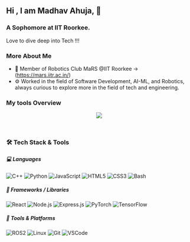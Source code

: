 ## Hi , I am Madhav Ahuja, 👋
### A Sophomore at IIT Roorkee. 

Love to dive deep into Tech !!!
<BR>
### More About Me

- 🤖 Member of Robotics Club MaRS @IIT Roorkee -> (https://mars.iitr.ac.in/)
- ⚙️ Worked in the field of Software Development, AI-ML, and Robotics, always curious to explore more in the field of tech and engineering.

### My tools Overview
<p align="center">
  <a href="https://skillicons.dev">
    <img src="https://skillicons.dev/icons?i=cpp,html,css,js,mongodb,express,react,nodejs,tailwind,bootstrap,py,pytorch,tensorflow,flask,selenium,sklearn,vercel,linux,ubuntu,ros,cmake,raspberrypi,mysql,vscode,git,bash,github" />
  </a>
</p>

<br>

### 🛠️ Tech Stack & Tools


##### 💻 Languages
![C++](https://img.shields.io/badge/C++-00599C?style=flat&logo=c%2B%2B&logoColor=white)
![Python](https://img.shields.io/badge/Python-3776AB?style=flat&logo=python&logoColor=white)
![JavaScript](https://img.shields.io/badge/JavaScript-F7DF1E?style=flat&logo=javascript&logoColor=black)
![HTML5](https://img.shields.io/badge/HTML5-E34F26?style=flat&logo=html5&logoColor=white)
![CSS3](https://img.shields.io/badge/CSS3-1572B6?style=flat&logo=css3&logoColor=white)
![Bash](https://img.shields.io/badge/Bash-121011?style=flat&logo=gnu-bash&logoColor=white)

##### 🚀 Frameworks / Libraries
![React](https://img.shields.io/badge/React-20232A?style=flat&logo=react&logoColor=61DAFB)
![Node.js](https://img.shields.io/badge/Node.js-43853D?style=flat&logo=node-dot-js&logoColor=white)
![Express.js](https://img.shields.io/badge/Express.js-404D59?style=flat&logo=express&logoColor=white)
![PyTorch](https://img.shields.io/badge/PyTorch-EE4C2C?style=flat&logo=pytorch&logoColor=white)
![TensorFlow](https://img.shields.io/badge/TensorFlow-FF6F00?style=flat&logo=tensorflow&logoColor=white)

##### 🤖 Tools & Platforms
![ROS2](https://img.shields.io/badge/ROS2-22314e?style=flat&logo=ros&logoColor=white)
![Linux](https://img.shields.io/badge/Linux-FCC624?style=flat&logo=linux&logoColor=black)
![Git](https://img.shields.io/badge/Git-F05032?style=flat&logo=git&logoColor=white)
![VSCode](https://img.shields.io/badge/VSCode-007ACC?style=flat&logo=visual-studio-code&logoColor=white)

<!--
### My Profile

![Profile Views](https://komarev.com/ghpvc/?username=Madhav64OP&label=Profile%20views&color=0e75b6&style=flat)
[![GitHub followers](https://img.shields.io/github/followers/Madhav64OP.svg?style=social&label=Follow&maxAge=2592000)](https://github.com/YOUR_USERNAME?tab=followers)
<br>


<p align="left">
  <img src="https://github-readme-streak-stats.herokuapp.com/?user=Madhav64OP&theme=radical" alt="streak" />
</p>

<p align="left">
  <img src="https://github-readme-stats.vercel.app/api/top-langs/?username=Madhav64OP&layout=compact&theme=radical" />
</p>
-->



<!--
**Madhav64OP/Madhav64OP** is a ✨ _special_ ✨ repository because its `README.md` (this file) appears on your GitHub profile.

Here are some ideas to get you started:

- 🔭 I’m currently working on ...
- 🌱 I’m currently learning ...
- 👯 I’m looking to collaborate on ...
- 🤔 I’m looking for help with ...
- 💬 Ask me about ...
- 📫 How to reach me: ...
- 😄 Pronouns: ...
- ⚡ Fun fact: ...
-->
